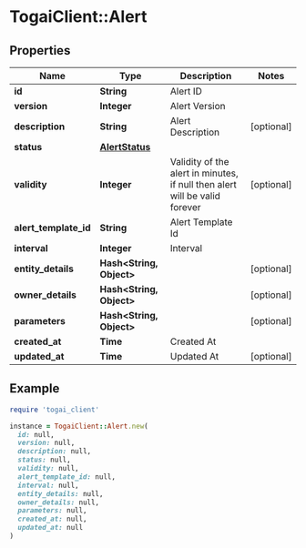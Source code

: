 # TogaiClient::Alert

## Properties

| Name | Type | Description | Notes |
| ---- | ---- | ----------- | ----- |
| **id** | **String** | Alert ID |  |
| **version** | **Integer** | Alert Version |  |
| **description** | **String** | Alert Description | [optional] |
| **status** | [**AlertStatus**](AlertStatus.md) |  |  |
| **validity** | **Integer** | Validity of the alert in minutes, if null then alert will be valid forever | [optional] |
| **alert_template_id** | **String** | Alert Template Id |  |
| **interval** | **Integer** | Interval |  |
| **entity_details** | **Hash&lt;String, Object&gt;** |  | [optional] |
| **owner_details** | **Hash&lt;String, Object&gt;** |  | [optional] |
| **parameters** | **Hash&lt;String, Object&gt;** |  | [optional] |
| **created_at** | **Time** | Created At |  |
| **updated_at** | **Time** | Updated At | [optional] |

## Example

```ruby
require 'togai_client'

instance = TogaiClient::Alert.new(
  id: null,
  version: null,
  description: null,
  status: null,
  validity: null,
  alert_template_id: null,
  interval: null,
  entity_details: null,
  owner_details: null,
  parameters: null,
  created_at: null,
  updated_at: null
)
```

